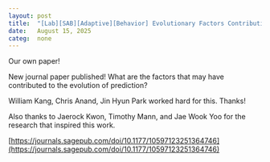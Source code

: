 ```yaml
---
layout: post
title:  "[Lab][SAB][Adaptive][Behavior] Evolutionary Factors Contributing to the Emergence of Prediction"
date:   August 15, 2025
categ:  none
---
```






Our own paper! 



New journal paper published! What are the factors that may have contributed to the evolution of prediction? 

William Kang, Chris Anand, Jin Hyun Park worked hard for this. Thanks! 

Also thanks to Jaerock Kwon, Timothy Mann, and Jae Wook Yoo for the research that inspired this work. 



[https://journals.sagepub.com/doi/10.1177/10597123251364746](https://journals.sagepub.com/doi/10.1177/10597123251364746)



 


